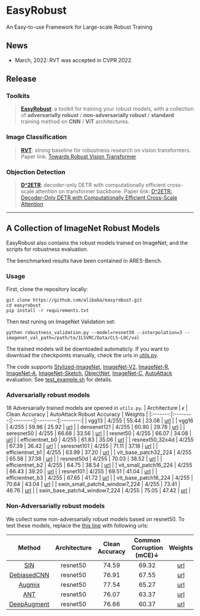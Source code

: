 # EasyRobust
An Easy-to-use Framework for Large-scale Robust Training

## News

- March, 2022: RVT was accepted in CVPR 2022.

## Release
### Toolkits
> [**EasyRobust**](https://github.com/alibaba/easyrobust/tree/main/easyrobust): a toolkit for training your robust models, with a collection of **adversarially robust** / **non-adversarially robust** / **standard** training method on **CNN** / **ViT** architectures.

### Image Classification
> [**RVT**](https://github.com/alibaba/easyrobust/tree/main/RVT): strong baseline for robustness research on vision transformers. Paper link: [Towards Robust Vision Transformer](https://arxiv.org/abs/2105.07926)

### Objection Detection
> [**D^2ETR**](https://github.com/alibaba/easyrobust/tree/main/ddetr): decoder-only DETR with computationally efficient cross-scale attention on transformer backbone. Paper link: [D^2ETR: Decoder-Only DETR with Computationally Efficient Cross-Scale Attention](https://arxiv.org/abs/2203.00860) 

------

## A Collection of ImageNet Robust Models

EasyRobust also contains the robust models trained on ImageNet, and the scripts for robustness evaluation.

The benchmarked results have been contained in ARES-Bench. 

### Usage

First, clone the repository locally:
```
git clone https://github.com/alibaba/easyrobust.git
cd easyrobust
pip install -r requirements.txt
```
Then test runing on ImageNet Validation set:
```
python robustness_validation.py --model=resnet50 --interpolation=3 --imagenet_val_path=/path/to/ILSVRC/Data/CLS-LOC/val
```
The trained models will be downloaded automaticly. If you want to download the checkpoints manually, check the urls in [utils.py](https://github.com/alibaba/easyrobust/blob/main/easyrobust/test_scripts/utils.py).

The code supports [Stylized-ImageNet](https://github.com/rgeirhos/Stylized-ImageNet), [ImageNet-V2](https://github.com/modestyachts/ImageNetV2), [ImageNet-R](https://github.com/hendrycks/imagenet-r), [ImageNet-A](https://github.com/hendrycks/natural-adv-examples), [ImageNet-Sketch](https://github.com/HaohanWang/ImageNet-Sketch), [ObjectNet](https://objectnet.dev/), [ImageNet-C](https://github.com/hendrycks/robustness), [AutoAttack](https://github.com/fra31/auto-attack) evaluation. See [test_example.sh](https://github.com/alibaba/easyrobust/blob/main/easyrobust/test_scripts/test_example.sh) for details. 

### Adversarially robust models
18 Adversarially trained models are opened in `utils.py`. 
| Architecture   | $\epsilon$ | Clean Accuracy | AutoAttack Robust Accuracy  | Weights |
|:-------:|:--------:|:--------:|:--------:|:--------:|
| vgg13 |  4/255 | 55.44 | 23.08 | [url](http://alisec-competition.oss-cn-shanghai.aliyuncs.com/xiaofeng/imagenet_pretrained_models/advtrain_models/advtrain_vgg13_ep4.pth) |
| vgg16 |  4/255 | 59.96 | 25.92 | [url](http://alisec-competition.oss-cn-shanghai.aliyuncs.com/xiaofeng/imagenet_pretrained_models/advtrain_models/advtrain_vgg16_ep4.pth) |
| densenet121 |  4/255 | 60.90 | 29.78 | [url](http://alisec-competition.oss-cn-shanghai.aliyuncs.com/xiaofeng/imagenet_pretrained_models/advtrain_models/advtrain_densenet121_ep4.pth) |
| seresnet50 |  4/255 | 66.68 | 33.56 | [url](http://alisec-competition.oss-cn-shanghai.aliyuncs.com/xiaofeng/imagenet_pretrained_models/advtrain_models/advtrain_seresnet50_ep4.pth) |
| resnet50 |  4/255 | 66.07 | 34.08 | [url](http://alisec-competition.oss-cn-shanghai.aliyuncs.com/xiaofeng/imagenet_pretrained_models/advtrain_models/advtrain_resnet50_ep4.pth) |
| efficientnet_b0 |  4/255 | 61.83 | 35.06 | [url](http://alisec-competition.oss-cn-shanghai.aliyuncs.com/xiaofeng/imagenet_pretrained_models/advtrain_models/advtrain_efficientnet_b0_ep4.pth) |
| resnext50_32x4d |  4/255 | 67.39 | 36.42 | [url](http://alisec-competition.oss-cn-shanghai.aliyuncs.com/xiaofeng/imagenet_pretrained_models/advtrain_models/advtrain_resnext50_32x4d_ep4.pth) |
| seresnet101 |  4/255 | 71.11 | 37.18 | [url](http://alisec-competition.oss-cn-shanghai.aliyuncs.com/xiaofeng/imagenet_pretrained_models/advtrain_models/advtrain_seresnet101_ep4.pth) |
| efficientnet_b1 |  4/255 | 63.99 | 37.20 | [url](http://alisec-competition.oss-cn-shanghai.aliyuncs.com/xiaofeng/imagenet_pretrained_models/advtrain_models/advtrain_efficientnet_b1_ep4.pth) |
| vit_base_patch32_224 |  4/255 | 65.58 | 37.38 | [url](http://alisec-competition.oss-cn-shanghai.aliyuncs.com/xiaofeng/imagenet_pretrained_models/advtrain_models/advtrain_vit_base_patch32_224_ep4.pth) |
| resnest50d |  4/255 | 70.03 | 38.52 | [url](http://alisec-competition.oss-cn-shanghai.aliyuncs.com/xiaofeng/imagenet_pretrained_models/advtrain_models/advtrain_resnest50d_ep4.pth) |
| efficientnet_b2 |  4/255 | 64.75 | 38.54 | [url](http://alisec-competition.oss-cn-shanghai.aliyuncs.com/xiaofeng/imagenet_pretrained_models/advtrain_models/advtrain_efficientnet_b2_ep4.pth) |
| vit_small_patch16_224 |  4/255 | 66.43 | 39.20 | [url](http://alisec-competition.oss-cn-shanghai.aliyuncs.com/xiaofeng/imagenet_pretrained_models/advtrain_models/advtrain_vit_small_patch16_224_ep4.pth) |
| resnet101 |  4/255 | 69.51 | 41.04 | [url](http://alisec-competition.oss-cn-shanghai.aliyuncs.com/xiaofeng/imagenet_pretrained_models/advtrain_models/advtrain_resnet101_ep4.pth) |
| efficientnet_b3 |  4/255 | 67.65 | 41.72 | [url](http://alisec-competition.oss-cn-shanghai.aliyuncs.com/xiaofeng/imagenet_pretrained_models/advtrain_models/advtrain_efficientnet_b3_ep4.pth) |
| vit_base_patch16_224 |  4/255 | 70.64 | 43.04 | [url](http://alisec-competition.oss-cn-shanghai.aliyuncs.com/xiaofeng/imagenet_pretrained_models/advtrain_models/advtrain_vit_base_patch16_224_ep4.pth) |
| swin_small_patch4_window7_224 |  4/255 | 73.41 | 46.76 | [url](http://alisec-competition.oss-cn-shanghai.aliyuncs.com/xiaofeng/imagenet_pretrained_models/advtrain_models/advtrain_swin_small_patch4_window7_224_ep4.pth) |
| swin_base_patch4_window7_224 |  4/255 | 75.05 | 47.42 | [url](http://alisec-competition.oss-cn-shanghai.aliyuncs.com/xiaofeng/imagenet_pretrained_models/advtrain_models/advtrain_swin_base_patch4_window7_224_ep4.pth) |

### Non-Adversarially robust models

We collect some non-adversarially robust models based on resnet50. To test these models, replace the [this line](https://github.com/alibaba/easyrobust/blob/db87c8f26a2b722ba5af1de4e6b9aebba76de6de/utils.py#L5) with following urls:

| Method   |  Architecture | Clean Accuracy | Common Corruption (mCE)↓  | Weights |
|:-------:|:--------:|:--------:|:--------:|:--------:|
| [SIN](https://arxiv.org/abs/1811.12231) |  resnet50 | 74.59 | 69.32 | [url](http://alisec-competition.oss-cn-shanghai.aliyuncs.com/xiaofeng/imagenet_pretrained_models/clean_models/SIN.pth) |
| [DebiasedCNN](https://arxiv.org/abs/2010.05981) | resnet50 | 76.91 | 67.55 | [url](http://alisec-competition.oss-cn-shanghai.aliyuncs.com/xiaofeng/imagenet_pretrained_models/clean_models/res50-debiased.pth) |
| [Augmix](https://arxiv.org/abs/1912.02781) |  resnet50 | 77.54 | 65.27 | [url](http://alisec-competition.oss-cn-shanghai.aliyuncs.com/xiaofeng/imagenet_pretrained_models/clean_models/augmix.pth) |
| [ANT](https://arxiv.org/abs/2001.06057) |  resnet50 | 76.07 | 63.37 | [url](http://alisec-competition.oss-cn-shanghai.aliyuncs.com/xiaofeng/imagenet_pretrained_models/clean_models/ANT3x3_Model.pth) |
| [DeepAugment](https://arxiv.org/abs/2006.16241) |  resnet50 | 76.66 | 60.37 | [url](http://alisec-competition.oss-cn-shanghai.aliyuncs.com/xiaofeng/imagenet_pretrained_models/clean_models/deepaugment.pth) |
